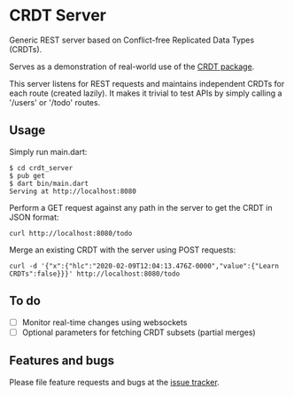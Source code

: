 # CRDT Server

Generic REST server based on Conflict-free Replicated Data Types (CRDTs).

Serves as a demonstration of real-world use of the [CRDT package](https://github.com/cachapa/crdt).

This server listens for REST requests and maintains independent CRDTs for each route (created lazily).
It makes it trivial to test APIs by simply calling a '/users' or '/todo' routes.

## Usage

Simply run main.dart:

``` shell
$ cd crdt_server
$ pub get
$ dart bin/main.dart
Serving at http://localhost:8080
```

Perform a GET request against any path in the server to get the CRDT in JSON format:

``` shell
curl http://localhost:8080/todo
```

Merge an existing CRDT with the server using POST requests:

``` shell
curl -d '{"x":{"hlc":"2020-02-09T12:04:13.476Z-0000","value":{"Learn CRDTs":false}}}' http://localhost:8080/todo
```

## To do

- [ ] Monitor real-time changes using websockets
- [ ] Optional parameters for fetching CRDT subsets (partial merges)

## Features and bugs

Please file feature requests and bugs at the [issue tracker](https://github.com/cachapa/crdt_server/issues).
